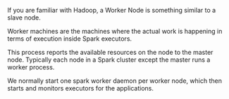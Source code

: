 If you are familiar with Hadoop, a Worker Node is something similar to a slave node.

Worker machines are the machines where the actual work is happening in terms of execution inside Spark executors.

This process reports the available resources on the node to the master node. Typically each node in a Spark cluster except the master runs a worker process.

We normally start one spark worker daemon per worker node, which then starts and monitors executors for the applications.

